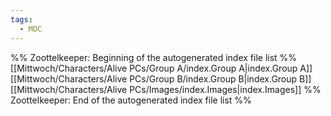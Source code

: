 ```yaml
---
tags:
  - MOC
---
```

%% Zoottelkeeper: Beginning of the autogenerated index file list  %%
 [[Mittwoch/Characters/Alive PCs/Group A/index.Group A|index.Group A]]
 [[Mittwoch/Characters/Alive PCs/Group B/index.Group B|index.Group B]]
 [[Mittwoch/Characters/Alive PCs/Images/index.Images|index.Images]]
%% Zoottelkeeper: End of the autogenerated index file list  %%
